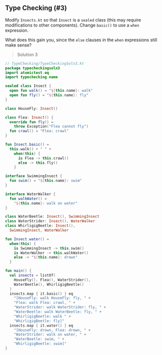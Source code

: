 ## Type Checking (#3)

Modify `Insects.kt` so that `Insect` is a `sealed` class (this may require
modifications to other components). Change `basic()` to use a `when`
expression.

What does this gain you, since the `else` clauses in the `when` expressions
still make sense?

> Solution 3

```kotlin
// TypeChecking/TypeCheckingSoln3.kt
package typecheckingsoln3
import atomictest.eq
import typechecking.name

sealed class Insect {
  open fun walk() = "${this.name}: walk"
  open fun fly() = "${this.name}: fly"
}

class HouseFly: Insect()

class Flea: Insect() {
  override fun fly() =
    throw Exception("Flea cannot fly")
  fun crawl() = "Flea: crawl"
}

fun Insect.basic() =
  this.walk() + " " +
    when(this) {
      is Flea -> this.crawl()
      else -> this.fly()
    }

interface SwimmingInsect {
  fun swim() = "${this.name}: swim"
}

interface WaterWalker {
  fun walkWater() =
    "${this.name}: walk on water"
}

class WaterBeetle: Insect(), SwimmingInsect
class WaterStrider: Insect(), WaterWalker
class WhirligigBeetle: Insect(),
  SwimmingInsect, WaterWalker

fun Insect.water() =
  when(this) {
    is SwimmingInsect -> this.swim()
    is WaterWalker -> this.walkWater()
    else -> "${this.name}: drown"
  }

fun main() {
  val insects = listOf(
    HouseFly(), Flea(), WaterStrider(),
    WaterBeetle(), WhirligigBeetle()
  )
  insects.map { it.basic() } eq
    "[HouseFly: walk HouseFly: fly, " +
    "Flea: walk Flea: crawl, " +
    "WaterStrider: walk WaterStrider: fly, " +
    "WaterBeetle: walk WaterBeetle: fly, " +
    "WhirligigBeetle: walk " +
    "WhirligigBeetle: fly]"
  insects.map { it.water() } eq
    "[HouseFly: drown, Flea: drown, " +
    "WaterStrider: walk on water, " +
    "WaterBeetle: swim, " +
    "WhirligigBeetle: swim]"
}
```